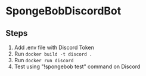 # SpongeBobDiscordBot

## Steps
1. Add .env file with Discord Token
2. Run ``` docker build -t discord . ```
3. Run ``` docker run discord ```
4. Test using "!spongebob test" command on Discord
